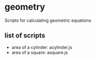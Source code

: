 # geometry
Scripts for calculating geometric equations

## list of scripts 
- area of a cylinder: acylinder.js
- area of a square: asquare.js
